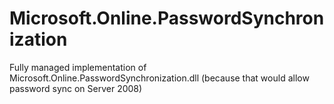 # Microsoft.Online.PasswordSynchronization
Fully managed implementation of Microsoft.Online.PasswordSynchronization.dll (because that would allow password sync on Server 2008)
